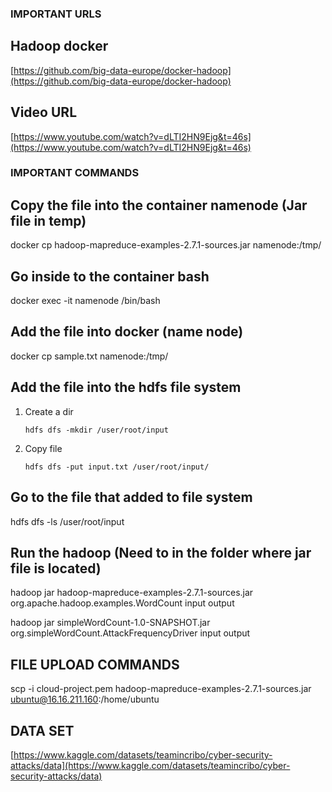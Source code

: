 ### IMPORTANT URLS

## Hadoop docker

[https://github.com/big-data-europe/docker-hadoop](https://github.com/big-data-europe/docker-hadoop)

## Video URL

[https://www.youtube.com/watch?v=dLTI2HN9Ejg&t=46s](https://www.youtube.com/watch?v=dLTI2HN9Ejg&t=46s)

### IMPORTANT COMMANDS

## Copy the file into the container namenode (Jar file in temp)

docker cp hadoop-mapreduce-examples-2.7.1-sources.jar namenode:/tmp/

## Go inside to the container bash

docker exec -it namenode /bin/bash

## Add the file into docker (name node)

docker cp sample.txt namenode:/tmp/

## Add the file into the hdfs file system

1.  Create a dir
    ```
    hdfs dfs -mkdir /user/root/input
    ```
2.  Copy file
    ```
    hdfs dfs -put input.txt /user/root/input/
    ```

## Go to the file that added to file system

hdfs dfs -ls /user/root/input

## Run the hadoop (Need to in the folder where jar file is located)

hadoop jar hadoop-mapreduce-examples-2.7.1-sources.jar org.apache.hadoop.examples.WordCount input output

hadoop jar simpleWordCount-1.0-SNAPSHOT.jar org.simpleWordCount.AttackFrequencyDriver input output

## FILE UPLOAD COMMANDS

scp -i cloud-project.pem hadoop-mapreduce-examples-2.7.1-sources.jar ubuntu@16.16.211.160:/home/ubuntu

## DATA SET

[https://www.kaggle.com/datasets/teamincribo/cyber-security-attacks/data](https://www.kaggle.com/datasets/teamincribo/cyber-security-attacks/data)
